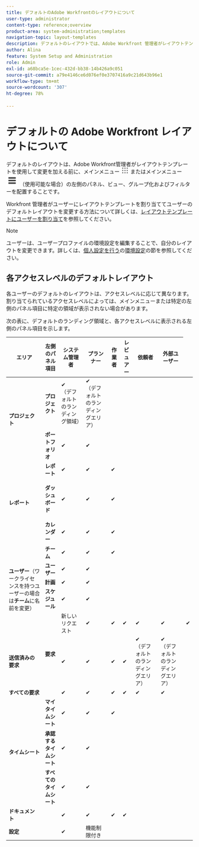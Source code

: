 ```yaml
---
title: デフォルトのAdobe Workfrontのレイアウトについて
user-type: administrator
content-type: reference;overview
product-area: system-administration;templates
navigation-topic: layout-templates
description: デフォルトのレイアウトでは、Adobe Workfront 管理者がレイアウトテンプレートを使用して変更を行う前に、メインメニュー、左側のパネル、表示、グループ化およびフィルターが配置されています。
author: Alina
feature: System Setup and Administration
role: Admin
exl-id: a68bca5e-1cec-432d-bb38-14b426a9c051
source-git-commit: a79e4146ce6d076ef0e3707416a9c21d643b96e1
workflow-type: tm+mt
source-wordcount: '307'
ht-degree: 78%

---
```


# デフォルトの Adobe Workfront レイアウトについて

デフォルトのレイアウトは、Adobe Workfront管理者がレイアウトテンプレートを使用して変更を加える前に、メインメニュー ![](assets/main-menu-icon.png) またはメインメニュー ![](assets/lines-main-menu.png) （使用可能な場合）の左側のパネル、ビュー、グループ化およびフィルターを配置することです。

Workfront 管理者がユーザーにレイアウトテンプレートを割り当ててユーザーのデフォルトレイアウトを変更する方法について詳しくは、[レイアウトテンプレートにユーザーを割り当て](../../../administration-and-setup/customize-workfront/use-layout-templates/assign-users-to-layout-template.md)を参照してください。

>[!NOTE]
>
>ユーザーは、ユーザープロファイルの環境設定を編集することで、自分のレイアウトを変更できます。詳しくは、[個人設定を行う](../../../workfront-basics/manage-your-account-and-profile/configuring-your-user-profile/configure-my-settings.md)の[環境設定](../../../workfront-basics/manage-your-account-and-profile/configuring-your-user-profile/configure-my-settings.md#preferences)の節を参照してください。

## 各アクセスレベルのデフォルトレイアウト

各ユーザーのデフォルトのレイアウトは、アクセスレベルに応じて異なります。割り当てられているアクセスレベルによっては、メインメニューまたは特定の左側のパネル項目に特定の領域が表示されない場合があります。

次の表に、デフォルトのランディング領域と、各アクセスレベルに表示される左側のパネル項目を示します。

<table style="table-layout:auto"> 
 <col> 
 <col> 
 <col> 
 <col> 
 <col> 
 <col> 
 <col> 
 <col> 
 <thead> 
  <tr> 
   <th>エリア</th> 
   <th> 左側のパネル項目 </th> 
   <th> システム管理者</th> 
   <th> プランナー </th> 
   <th>作業者</th> 
   <th>レビュアー</th> 
   <th>依頼者</th> 
   <th>外部ユーザー</th> 
  </tr> 
 </thead> 
 <tbody> 
  <tr> 
   <td rowspan="2"><strong>プロジェクト</strong> </td> 
   <td><strong>プロジェクト</strong> </td> 
   <td>✔<br>（デフォルトのランディング領域）</td> 
   <td><span style="font-weight: 400;"> ✔</span> <br> （デフォルトのランディングエリア）</td> 
   <td> </td> 
   <td> </td> 
   <td> </td> 
   <td> </td> 
  </tr> 
  <tr> 
   <td><strong>ポートフォリオ</strong> </td> 
   <td>✔ </td> 
   <td>✔ </td> 
   <td> </td> 
   <td> </td> 
   <td> </td> 
   <td> </td> 
  </tr> 
  <tr> 
   <td rowspan="3"><strong>レポート</strong> </td> 
   <td><strong>レポート</strong> </td> 
   <td>✔ </td> 
   <td>✔ </td> 
   <td>✔ </td> 
   <td> </td> 
   <td> </td> 
   <td> </td> 
  </tr> 
  <tr> 
   <td> <p><strong>ダッシュボード</strong> </p> </td> 
   <td>✔ </td> 
   <td>✔ </td> 
   <td>✔ </td> 
   <td> </td> 
   <td> </td> 
   <td> </td> 
  </tr> 
  <tr> 
   <td><strong>カレンダー</strong> </td> 
   <td>✔ </td> 
   <td> ✔</td> 
   <td>✔ </td> 
   <td> </td> 
   <td> </td> 
   <td> </td> 
  </tr> 
  <tr> 
   <td rowspan="5"><strong>ユーザー</strong>（ワークライセンスを持つユーザーの場合は<strong>チーム</strong>に名前を変更）</td> 
   <td><strong>チーム</strong> </td> 
   <td>✔ </td> 
   <td>✔ </td> 
   <td>✔</td> 
   <td> </td> 
   <td> </td> 
   <td> </td> 
  </tr> 
  <tr> 
   <td><strong>ユーザー</strong> </td> 
   <td>✔ </td> 
   <td>✔ </td> 
   <td> </td> 
   <td> </td> 
   <td> </td> 
   <td> </td> 
  </tr> <!--
   <tr> 
    <td><strong>Legacy Resource Planning</strong> </td> 
    <td>✔ </td> 
    <td>✔ </td> 
    <td>&nbsp;</td> 
    <td>&nbsp;</td> 
    <td>&nbsp;</td> 
    <td>&nbsp;</td> 
   </tr>
  --> 
  <tr> 
   <td><strong>計画</strong> </td> 
   <td>✔ </td> 
   <td>✔ </td> 
   <td> </td> 
   <td> </td> 
   <td> </td> 
   <td> </td> 
  </tr> 
  <tr> 
   <td><strong>スケジュール</strong> </td> 
   <td>✔ </td> 
   <td>✔ </td> 
   <td> </td> 
   <td> </td> 
   <td> </td> 
   <td> </td> 
  </tr> 
  <tr> 
   <td rowspan="3"><strong>要求</strong> </td> 
   <td>新しいリクエスト </td> 
   <td>✔ </td> 
   <td>✔ </td> 
   <td>✔ </td> 
   <td>✔ </td> 
   <td>✔ </td> 
   <td>✔ </td> 
  </tr> 
  <tr> 
   <td><strong>送信済みの要求</strong> </td> 
   <td>✔ </td> 
   <td>✔ </td> 
   <td>✔ </td> 
   <td>✔ </td> 
   <td>✔ <br>（デフォルトのランディングエリア）</td> 
   <td>✔ <br>（デフォルトのランディングエリア）</td> 
  </tr> 
  <tr> 
   <td><strong>すべての要求</strong> </td> 
   <td>✔ </td> 
   <td>✔ </td> 
   <td>✔ </td> 
   <td>✔ </td> 
   <td>✔ </td> 
   <td>✔ </td> 
  </tr> 
  <tr> 
   <td rowspan="3"><strong>タイムシート</strong> </td> 
   <td><strong>マイタイムシート</strong> </td> 
   <td>✔ </td> 
   <td> ✔</td> 
   <td>✔ </td> 
   <td> </td> 
   <td> </td> 
   <td> </td> 
  </tr> 
  <tr> 
   <td><strong>承認するタイムシート</strong> </td> 
   <td>✔</td> 
   <td>✔ </td> 
   <td> </td> 
   <td> </td> 
   <td> </td> 
   <td> </td> 
  </tr> 
  <tr> 
   <td><strong>すべてのタイムシート</strong> </td> 
   <td>✔</td> 
   <td>✔ </td> 
   <td> </td> 
   <td> </td> 
   <td> </td> 
   <td> </td> 
  </tr> 
  <tr> 
   <td><strong>ドキュメント</strong> </td> 
   <td> </td> 
   <td>✔ </td> 
   <td>✔ </td> 
   <td>✔ </td> 
   <td>✔ </td> 
   <td> </td> 
   <td> </td> 
  </tr> 
  <tr> 
   <td><strong>設定</strong> </td> 
   <td> </td> 
   <td>✔ </td> 
   <td>機能制限付き</td> 
   <td> </td> 
   <td> </td> 
   <td> </td> 
   <td> </td> 
  </tr> 
 </tbody> 
</table>
